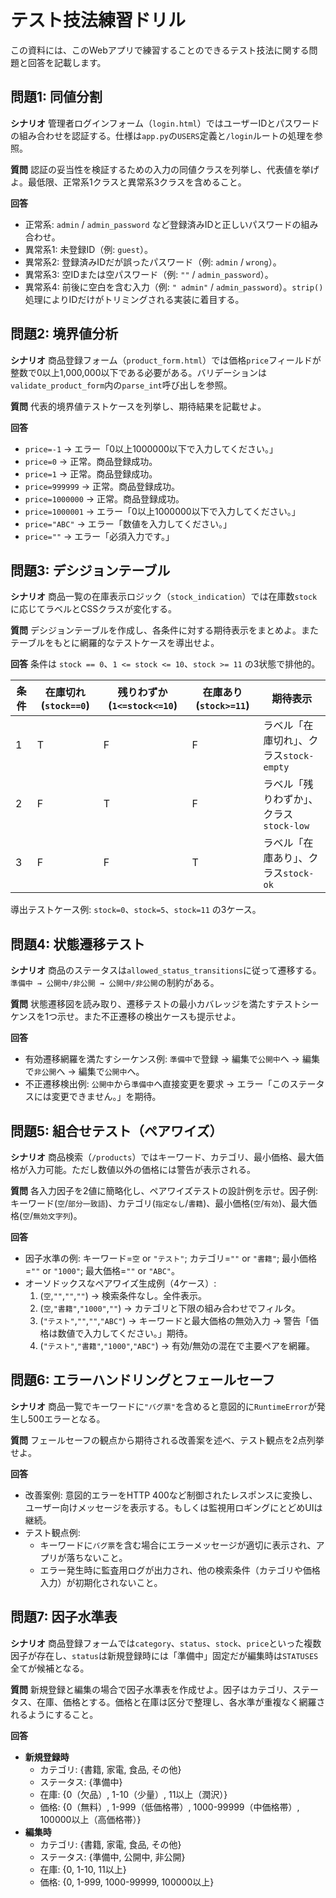 # テスト技法練習ドリル

この資料には、このWebアプリで練習することのできるテスト技法に関する問題と回答を記載します。

## 問題1: 同値分割

**シナリオ**  管理者ログインフォーム（`login.html`）ではユーザーIDとパスワードの組み合わせを認証する。仕様は`app.py`の`USERS`定義と`/login`ルートの処理を参照。

**質問**  認証の妥当性を検証するための入力の同値クラスを列挙し、代表値を挙げよ。最低限、正常系1クラスと異常系3クラスを含めること。

**回答**
- 正常系: `admin` / `admin_password` など登録済みIDと正しいパスワードの組み合わせ。
- 異常系1: 未登録ID（例: `guest`）。
- 異常系2: 登録済みIDだが誤ったパスワード（例: `admin` / `wrong`）。
- 異常系3: 空IDまたは空パスワード（例: `""` / `admin_password`）。
- 異常系4: 前後に空白を含む入力（例: `" admin"` / `admin_password`）。`strip()`処理によりIDだけがトリミングされる実装に着目する。

## 問題2: 境界値分析

**シナリオ**  商品登録フォーム（`product_form.html`）では価格`price`フィールドが整数で0以上1,000,000以下である必要がある。バリデーションは`validate_product_form`内の`parse_int`呼び出しを参照。

**質問**  代表的境界値テストケースを列挙し、期待結果を記載せよ。

**回答**
- `price=-1` → エラー「0以上1000000以下で入力してください。」
- `price=0` → 正常。商品登録成功。
- `price=1` → 正常。商品登録成功。
- `price=999999` → 正常。商品登録成功。
- `price=1000000` → 正常。商品登録成功。
- `price=1000001` → エラー「0以上1000000以下で入力してください。」
- `price="ABC"` → エラー「数値を入力してください。」
- `price=""` → エラー「必須入力です。」

## 問題3: デシジョンテーブル

**シナリオ**  商品一覧の在庫表示ロジック（`stock_indication`）では在庫数`stock`に応じてラベルとCSSクラスが変化する。

**質問**  デシジョンテーブルを作成し、各条件に対する期待表示をまとめよ。またテーブルをもとに網羅的なテストケースを導出せよ。

**回答**  条件は `stock == 0`、`1 <= stock <= 10`、`stock >= 11` の3状態で排他的。

| 条件 | 在庫切れ (`stock==0`) | 残りわずか (`1<=stock<=10`) | 在庫あり (`stock>=11`) | 期待表示 |
| --- | --- | --- | --- | --- |
| 1 | T | F | F | ラベル「在庫切れ」、クラス`stock-empty` |
| 2 | F | T | F | ラベル「残りわずか」、クラス`stock-low` |
| 3 | F | F | T | ラベル「在庫あり」、クラス`stock-ok` |

導出テストケース例: `stock=0`、`stock=5`、`stock=11` の3ケース。

## 問題4: 状態遷移テスト

**シナリオ**  商品のステータスは`allowed_status_transitions`に従って遷移する。`準備中 → 公開中/非公開 → 公開中/非公開`の制約がある。

**質問**  状態遷移図を読み取り、遷移テストの最小カバレッジを満たすテストシーケンスを1つ示せ。また不正遷移の検出ケースも提示せよ。

**回答**
- 有効遷移網羅を満たすシーケンス例: `準備中`で登録 → 編集で`公開中`へ → 編集で`非公開`へ → 編集で`公開中`へ。
- 不正遷移検出例: `公開中`から`準備中`へ直接変更を要求 → エラー「このステータスには変更できません。」を期待。

## 問題5: 組合せテスト（ペアワイズ）

**シナリオ**  商品検索（`/products`）ではキーワード、カテゴリ、最小価格、最大価格が入力可能。ただし数値以外の価格には警告が表示される。

**質問**  各入力因子を2値に簡略化し、ペアワイズテストの設計例を示せ。因子例: キーワード(`空`/`部分一致語`)、カテゴリ(`指定なし`/`書籍`)、最小価格(`空`/`有効`)、最大価格(`空`/`無効文字列`)。

**回答**
- 因子水準の例: キーワード=`空` or `"テスト"`; カテゴリ=`""` or `"書籍"`; 最小価格=`""` or `"1000"`; 最大価格=`""` or `"ABC"`。
- オーソドックスなペアワイズ生成例（4ケース）:
	1. (`空`,`""`,`""`,`""`) → 検索条件なし。全件表示。
	2. (`空`,`"書籍"`,`"1000"`,`""`) → カテゴリと下限の組み合わせでフィルタ。
	3. (`"テスト"`,`""`,`""`,`"ABC"`) → キーワードと最大価格の無効入力 → 警告「価格は数値で入力してください。」期待。
	4. (`"テスト"`,`"書籍"`,`"1000"`,`"ABC"`) → 有効/無効の混在で主要ペアを網羅。

## 問題6: エラーハンドリングとフェールセーフ

**シナリオ**  商品一覧でキーワードに`"バグ票"`を含めると意図的に`RuntimeError`が発生し500エラーとなる。

**質問**  フェールセーフの観点から期待される改善案を述べ、テスト観点を2点列挙せよ。

**回答**
- 改善案例: 意図的エラーをHTTP 400など制御されたレスポンスに変換し、ユーザー向けメッセージを表示する。もしくは監視用ロギングにとどめUIは継続。
- テスト観点例:
	- キーワードに`バグ票`を含む場合にエラーメッセージが適切に表示され、アプリが落ちないこと。
	- エラー発生時に監査用ログが出力され、他の検索条件（カテゴリや価格入力）が初期化されないこと。

## 問題7: 因子水準表

**シナリオ**  商品登録フォームでは`category`、`status`、`stock`、`price`といった複数因子が存在し、`status`は新規登録時には「準備中」固定だが編集時は`STATUSES`全てが候補となる。

**質問**  新規登録と編集の場合で因子水準表を作成せよ。因子はカテゴリ、ステータス、在庫、価格とする。価格と在庫は区分で整理し、各水準が重複なく網羅されるようにすること。

**回答**
- **新規登録時**
	- カテゴリ: {書籍, 家電, 食品, その他}
	- ステータス: {準備中}
	- 在庫: {0（欠品）, 1-10（少量）, 11以上（潤沢）}
	- 価格: {0（無料）, 1-999（低価格帯）, 1000-99999（中価格帯）, 100000以上（高価格帯）}
- **編集時**
	- カテゴリ: {書籍, 家電, 食品, その他}
	- ステータス: {準備中, 公開中, 非公開}
	- 在庫: {0, 1-10, 11以上}
	- 価格: {0, 1-999, 1000-99999, 100000以上}
